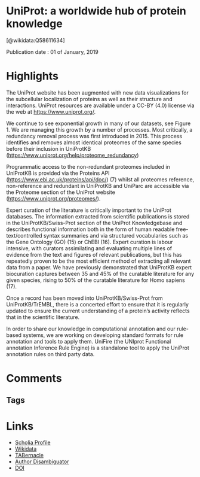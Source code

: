 
UniProt: a worldwide hub of protein knowledge
=============================================
  
  [@wikidata:Q58611634]  
  
Publication date : 01 of January, 2019  

# Highlights

The UniProt website has been augmented with new data visualizations for the subcellular localization of proteins as well as their structure and interactions. UniProt resources are available under a CC-BY (4.0) license via the web at https://www.uniprot.org/.

We continue to see exponential growth in many of our datasets, see Figure 1. We are managing this growth by a number of processes. Most critically, a redundancy removal process was first introduced in 2015. This process identifies and removes almost identical proteomes of the same species before their inclusion in UniProtKB (https://www.uniprot.org/help/proteome_redundancy) 

Programmatic access to the non-redundant proteomes included in UniProtKB is provided via the Proteins API (https://www.ebi.ac.uk/proteins/api/doc/) (7) whilst all proteomes reference, non-reference and redundant in UniProtKB and UniParc are accessible via the Proteome section of the UniProt website (https://www.uniprot.org/proteomes/).

Expert curation of the literature is critically important to the UniProt databases. The information extracted from scientific publications is stored in the UniProtKB/Swiss-Prot section of the UniProt Knowledgebase and describes functional information both in the form of human readable free-text/controlled syntax summaries and via structured vocabularies such as the Gene Ontology (GO) (15) or ChEBI (16). Expert curation is labour intensive, with curators assimilating and evaluating multiple lines of evidence from the text and figures of relevant publications, but this has repeatedly proven to be the most efficient method of extracting all relevant data from a paper.
We have previously demonstrated that UniProtKB expert biocuration captures between 35 and 45% of the curatable literature for any given species, rising to 50% of the curatable literature for Homo sapiens (17).

Once a record has been moved into UniProtKB/Swiss-Prot from UniProtKB/TrEMBL, there is a concerted effort to ensure that it is regularly updated to ensure the current understanding of a protein’s activity reflects that in the scientific literature.

In order to share our knowledge in computational annotation and our rule-based systems, we are working on developing standard formats for rule annotation and tools to apply them. UniFire (the UNIprot Functional annotation Inference Rule Engine) is a standalone tool to apply the UniProt annotation rules on third party data.
# Comments

## Tags

# Links
  
 * [Scholia Profile](https://scholia.toolforge.org/work/Q58611634)  
 * [Wikidata](https://www.wikidata.org/wiki/Q58611634)  
 * [TABernacle](https://tabernacle.toolforge.org/?#/tab/manual/Q58611634/P921%3BP4510)  
 * [Author Disambiguator](https://author-disambiguator.toolforge.org/work_item_oauth.php?id=Q58611634&batch_id=&match=1&author_list_id=&doit=Get+author+links+for+work)  
 * [DOI](https://doi.org/10.1093/NAR/GKY1049)  
